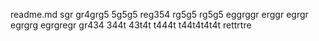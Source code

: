readme.md
sgr
gr4grg5
5g5g5
reg354
rg5g5
rg5g5
eggrggr
erggr
egrgr
egrgrg
egrgregr
gr434
344t
43t4t
t444t
t44t4t4t4t
rettrtre
